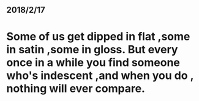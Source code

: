 ## 2018/2/17

# Some  of us get  dipped in  flat ,some  in  satin ,some  in  gloss. But  every  once   in   a   while  you  find  someone  who's  indescent ,and  when  you  do , nothing  will  ever  compare.
